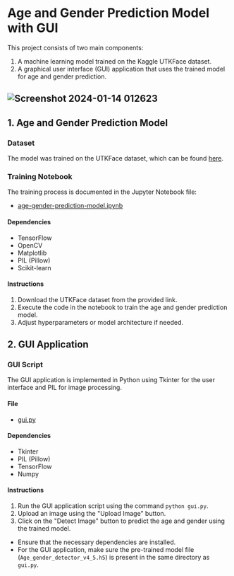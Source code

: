 # Age and Gender Prediction Model with GUI

This project consists of two main components: 
1. A machine learning model trained on the Kaggle UTKFace dataset.
2. A graphical user interface (GUI) application that uses the trained model for age and gender prediction.

## ![Screenshot 2024-01-14 012623](https://github.com/AdityaJ9801/Age_Gender_detection-image-/assets/124603391/7cad4e40-a13f-4601-aabb-fe74c8a15602)

## 1. Age and Gender Prediction Model

### Dataset
The model was trained on the UTKFace dataset, which can be found [here](https://www.kaggle.com/datasets/jangedoo/utkface-new).

### Training Notebook
The training process is documented in the Jupyter Notebook file:
- [age-gender-prediction-model.ipynb](age-gender-prediction-model.ipynb)

#### Dependencies
- TensorFlow
- OpenCV
- Matplotlib
- PIL (Pillow)
- Scikit-learn

#### Instructions
1. Download the UTKFace dataset from the provided link.
2. Execute the code in the notebook to train the age and gender prediction model.
3. Adjust hyperparameters or model architecture if needed.

## 2. GUI Application

### GUI Script
The GUI application is implemented in Python using Tkinter for the user interface and PIL for image processing.

#### File
- [gui.py](gui.py)

#### Dependencies
- Tkinter
- PIL (Pillow)
- TensorFlow
- Numpy

#### Instructions
1. Run the GUI application script using the command `python gui.py`.
2. Upload an image using the "Upload Image" button.
3. Click on the "Detect Image" button to predict the age and gender using the trained model.



- Ensure that the necessary dependencies are installed.
- For the GUI application, make sure the pre-trained model file (`Age_gender_detector_v4_5.h5`) is present in the same directory as `gui.py`.



